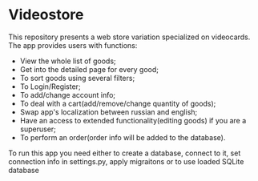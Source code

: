 # Videostore

This repository presents a web store variation specialized on videocards.
The app provides users with functions:
  * View the whole list of goods;
  * Get into the detailed page for every good;
  * To sort goods using several filters;
  * To Login/Register;
  * To add/change account info;
  * To deal with a cart(add/remove/change quantity of goods);
  * Swap app's localization between russian and english;
  * Have an access to extended functionality(editing goods) if you are a superuser;
  * To perform an order(order info will be added to the database).

To run this app you need either to create a database, connect to it, set connection info in settings.py, apply migraitons or to use loaded SQLite database


